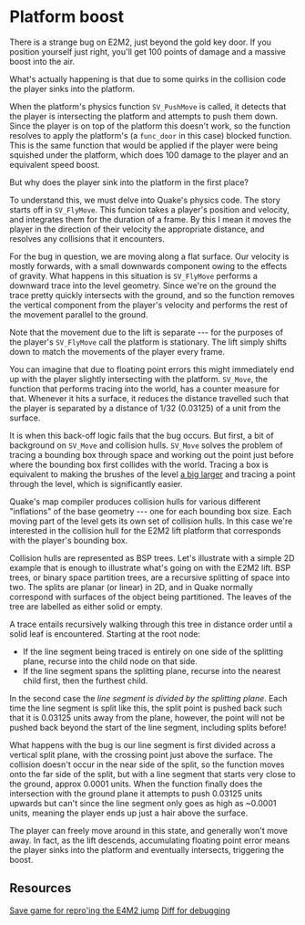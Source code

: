 # Platform boost

There is a strange bug on E2M2, just beyond the gold key door.  If you position
yourself just right, you'll get 100 points of damage and a massive boost into
the air.

What's actually happening is that due to some quirks in the collision code the
player sinks into the platform.

When the platform's physics function `SV_PushMove` is called, it detects that
the player is intersecting the platform and attempts to push them down.
Since the player is on top of the platform this doesn't work, so the function
resolves to apply the platform's (a `func_door` in this case) blocked function.
This is the same function that would be applied if the player were being
squished under the platform, which does 100 damage to the player and an
equivalent speed boost.

But why does the player sink into the platform in the first place?

To understand this, we must delve into Quake's physics code.  The story starts
off in `SV_FlyMove`.  This funcion takes a player's position and velocity, and
integrates them for the duration of a frame.  By this I mean it moves the player
in the direction of their velocity the appropriate distance, and resolves any
collisions that it encounters.

For the bug in question, we are moving along a flat surface.  Our velocity is
mostly forwards, with a small downwards component owing to the effects of
gravity.  What happens in this situation is `SV_FlyMove` performs a downward
trace into the level geometry.  Since we're on the ground the trace pretty
quickly intersects with the ground, and so the function removes the vertical
component from the player's velocity and performs the rest of the movement
parallel to the ground.

Note that the movement due to the lift is separate --- for the purposes of the
player's `SV_FlyMove` call the platform is stationary.  The lift simply shifts
down to match the movements of the player every frame.

You can imagine that due to floating point errors this might immediately end up
with the player slightly intersecting with the platform.  `SV_Move`, the
function that performs tracing into the world, has a counter measure for that.
Whenever it hits a surface, it reduces the distance travelled such that the
player is separated by a distance of 1/32 (0.03125) of a unit from the surface.

It is when this back-off logic fails that the bug occurs.  But first, a bit of
background on `SV_Move` and collision hulls.  `SV_Move` solves the problem of
tracing a bounding box through space and working out the point just before where
the bounding box first collides with the world.  Tracing a box is equivalent to
making the brushes of the level
[a big larger](https://en.wikipedia.org/wiki/Minkowski_addition) and tracing a
point through the level, which is significantly easier.

Quake's map compiler produces collision hulls for various different "inflations"
of the base geometry --- one for each bounding box size.  Each moving part of
the level gets its own set of collision hulls.  In this case we're interested in
the collision hull for the E2M2 lift platform that corresponds with the player's
bounding box.

Collision hulls are represented as BSP trees.  Let's illustrate with a simple
2D example that is enough to illustrate what's going on with the E2M2 lift.
BSP trees, or binary space partition trees, are a recursive splitting of space
into two.  The splits are planar (or linear) in 2D, and in Quake normally
correspond with surfaces of the object being partitioned.  The leaves of the
tree are labelled as either solid or empty.

A trace entails recursively walking through this tree in distance order until a
solid leaf is encountered.  Starting at the root node:
- If the line segment being traced is entirely on one side of the splitting
  plane, recurse into the child node on that side.
- If the line segment spans the splitting plane, recurse into the nearest child
  first, then the furthest child.

In the second case the _line segment is divided by the splitting plane_.  Each
time the line segment is split like this,  the split point is pushed back such
that it is 0.03125 units away from the plane, however, the point will not be
pushed back beyond the start of the line segment, including splits before!

What happens with the bug is our line segment is first divided across a vertical
split plane, with the crossing point just above the surface.  The collision
doesn't occur in the near side of the split, so the function moves onto the far
side of the split, but with a line segment that starts very close to the ground,
approx 0.0001 units.  When the function finally does the intersection with the
ground plane it attempts to push 0.03125 units upwards but can't since the line
segment only goes as high as ~0.0001 units, meaning the player ends up just a
hair above the surface.

The player can freely move around in this state, and generally won't move away.
In fact, as the lift descends, accumulating floating point error means the
player sinks into the platform and eventually intersects, triggering the boost.

## Resources

[Save game for repro'ing the E4M2 jump](assets/e2m2-squish-repro.sav)
[Diff for debugging](assets/debug.diff)

